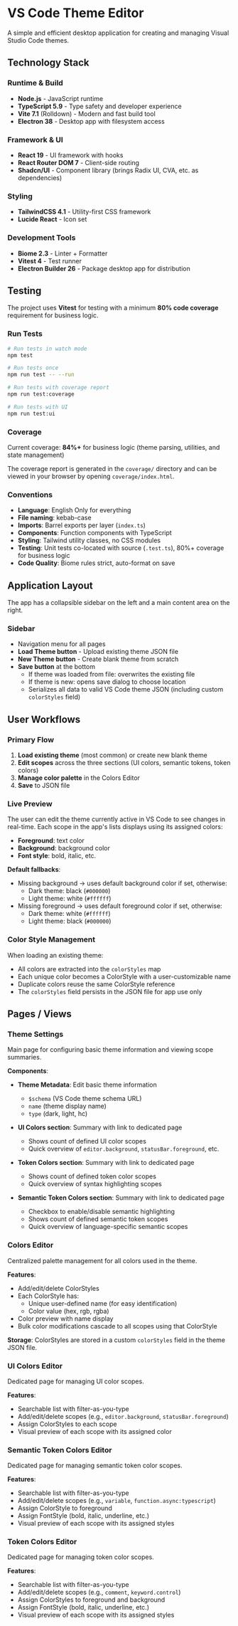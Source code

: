 # VS Code Theme Editor

A simple and efficient desktop application for creating and managing Visual Studio Code themes.

## Technology Stack

### Runtime & Build

- **Node.js** - JavaScript runtime
- **TypeScript 5.9** - Type safety and developer experience
- **Vite 7.1** (Rolldown) - Modern and fast build tool
- **Electron 38** - Desktop app with filesystem access

### Framework & UI

- **React 19** - UI framework with hooks
- **React Router DOM 7** - Client-side routing
- **Shadcn/UI** - Component library (brings Radix UI, CVA, etc. as dependencies)

### Styling

- **TailwindCSS 4.1** - Utility-first CSS framework
- **Lucide React** - Icon set

### Development Tools

- **Biome 2.3** - Linter + Formatter
- **Vitest 4** - Test runner
- **Electron Builder 26** - Package desktop app for distribution

## Testing

The project uses **Vitest** for testing with a minimum **80% code coverage** requirement for business logic.

### Run Tests

```bash
# Run tests in watch mode
npm test

# Run tests once
npm run test -- --run

# Run tests with coverage report
npm run test:coverage

# Run tests with UI
npm run test:ui
```

### Coverage

Current coverage: **84%+** for business logic (theme parsing, utilities, and state management)

The coverage report is generated in the `coverage/` directory and can be viewed in your browser by opening `coverage/index.html`.

### Conventions

- **Language**: English Only for everything
- **File naming**: kebab-case
- **Imports**: Barrel exports per layer (`index.ts`)
- **Components**: Function components with TypeScript
- **Styling**: Tailwind utility classes, no CSS modules
- **Testing**: Unit tests co-located with source (`.test.ts`), 80%+ coverage for business logic
- **Code Quality**: Biome rules strict, auto-format on save

## Application Layout

The app has a collapsible sidebar on the left and a main content area on the right.

### Sidebar

- Navigation menu for all pages
- **Load Theme button** - Upload existing theme JSON file
- **New Theme button** - Create blank theme from scratch
- **Save button** at the bottom
  - If theme was loaded from file: overwrites the existing file
  - If theme is new: opens save dialog to choose location
  - Serializes all data to valid VS Code theme JSON (including custom `colorStyles` field)

## User Workflows

### Primary Flow

1. **Load existing theme** (most common) or create new blank theme
2. **Edit scopes** across the three sections (UI colors, semantic tokens, token colors)
3. **Manage color palette** in the Colors Editor
4. **Save** to JSON file

### Live Preview

The user can edit the theme currently active in VS Code to see changes in real-time. Each scope in the app's lists displays using its assigned colors:

- **Foreground**: text color
- **Background**: background color
- **Font style**: bold, italic, etc.

**Default fallbacks**:

- Missing background → uses default background color if set, otherwise:
  - Dark theme: black (`#000000`)
  - Light theme: white (`#ffffff`)
- Missing foreground → uses default foreground color if set, otherwise:
  - Dark theme: white (`#ffffff`)
  - Light theme: black (`#000000`)

### Color Style Management

When loading an existing theme:

- All colors are extracted into the `colorStyles` map
- Each unique color becomes a ColorStyle with a user-customizable name
- Duplicate colors reuse the same ColorStyle reference
- The `colorStyles` field persists in the JSON file for app use only

## Pages / Views

### Theme Settings

Main page for configuring basic theme information and viewing scope summaries.

**Components**:

- **Theme Metadata**: Edit basic theme information
  - `$schema` (VS Code theme schema URL)
  - `name` (theme display name)
  - `type` (dark, light, hc)
  
- **UI Colors section**: Summary with link to dedicated page
  - Shows count of defined UI color scopes
  - Quick overview of `editor.background`, `statusBar.foreground`, etc.
  
- **Token Colors section**: Summary with link to dedicated page
  - Shows count of defined token color scopes
  - Quick overview of syntax highlighting scopes
  
- **Semantic Token Colors section**: Summary with link to dedicated page
  - Checkbox to enable/disable semantic highlighting
  - Shows count of defined semantic token scopes
  - Quick overview of language-specific semantic scopes

### Colors Editor

Centralized palette management for all colors used in the theme.

**Features**:

- Add/edit/delete ColorStyles
- Each ColorStyle has:
  - Unique user-defined name (for easy identification)
  - Color value (hex, rgb, rgba)
- Color preview with name display
- Bulk color modifications cascade to all scopes using that ColorStyle

**Storage**: ColorStyles are stored in a custom `colorStyles` field in the theme JSON file.

### UI Colors Editor

Dedicated page for managing UI color scopes.

**Features**:

- Searchable list with filter-as-you-type
- Add/edit/delete scopes (e.g., `editor.background`, `statusBar.foreground`)
- Assign ColorStyles to each scope
- Visual preview of each scope with its assigned color

### Semantic Token Colors Editor

Dedicated page for managing semantic token color scopes.

**Features**:

- Searchable list with filter-as-you-type
- Add/edit/delete scopes (e.g., `variable`, `function.async:typescript`)
- Assign ColorStyle to foreground
- Assign FontStyle (bold, italic, underline, etc.)
- Visual preview of each scope with its assigned styles

### Token Colors Editor

Dedicated page for managing token color scopes.

**Features**:

- Searchable list with filter-as-you-type
- Add/edit/delete scopes (e.g., `comment`, `keyword.control`)
- Assign ColorStyles to foreground and background
- Assign FontStyle (bold, italic, underline, etc.)
- Visual preview of each scope with its assigned styles
